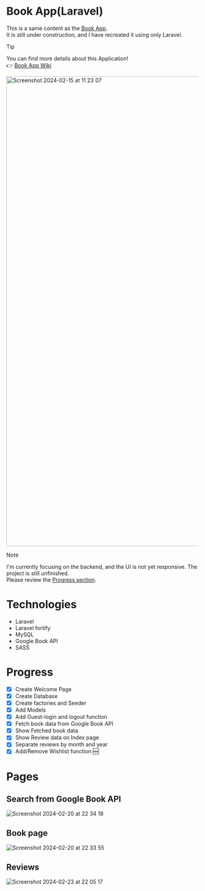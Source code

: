 # Book App(Laravel)
This is a same content as the [Book App](https://github.com/Reikasan/book-app/). <br/>
It is still under construction, and I have recreated it using only Laravel.

> [!TIP]
> You can find more details about this Application!<br/>
> 👉 [Book App Wiki](https://github.com/Reikasan/laravel-book-app/wiki)

<img width="1228" alt="Screenshot 2024-02-15 at 11 23 07" src="https://github.com/Reikasan/laravel-book-app/assets/68085523/c8a9d4b6-9459-449a-9af1-7af1705cf80b">

> [!NOTE]
> I'm currently focusing on the backend, and the UI is not yet responsive.
> The project is still unfinished. <br/>
> Please review the [Progress section](https://github.com/Reikasan/laravel-book-app/#progress).

# Technologies
- Laravel
- Laravel fortify
- MySQL
- Google Book API
- SASS

# Progress
- [x] Create Welcome Page
- [x] Create Database
- [x] Create factories and Seeder
- [x] Add Models
- [x] Add Guest-login and logout function
- [x] Fetch book data from Google Book API
- [x] Show Fetched book data
- [x] Show Review data on Index page
- [x] Separate reviews by month and year
- [x] Add/Remove Wishlist function 🆕

# Pages
## Search from Google Book API 
![Screenshot 2024-02-20 at 22 34 18](https://github.com/Reikasan/laravel-book-app/assets/68085523/a647aba0-2917-4957-bcd0-de047e601d2f)

## Book page
![Screenshot 2024-02-20 at 22 33 55](https://github.com/Reikasan/laravel-book-app/assets/68085523/298a9a88-9a29-4a0f-ae45-b15f951b40b7)

## Reviews
![Screenshot 2024-02-23 at 22 05 17](https://github.com/Reikasan/laravel-book-app/assets/68085523/3afa0b01-5231-460c-8d7a-f611d3b31086)

